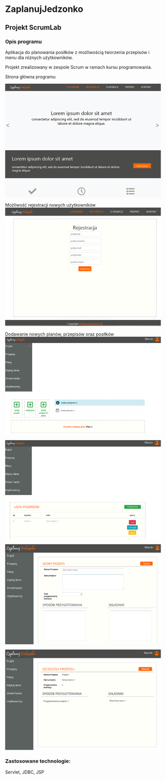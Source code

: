 
# ZaplanujJedzonko
## Projekt ScrumLab


### Opis programu
Aplikacja do planowania posiłków z możliwością tworzenia przepisów i menu dla różnych użytkowników. 

Projekt zrealizowany w zespole Scrum w ramach kursu programowania. 

Strona główna programu

![Screenshot](readme-img/1.png)

Możliwość rejestracji nowych użytkowników
![Screenshot](readme-img/2.png)

Dodawanie nowych planów, przepisów oraz posiłków
![Screenshot](readme-img/3.png)

![Screenshot](readme-img/4.png)

![Screenshot](readme-img/6.png)

![Screenshot](readme-img/8.png)



### Zastosowane technologie: 
Servlet, JDBC, JSP
